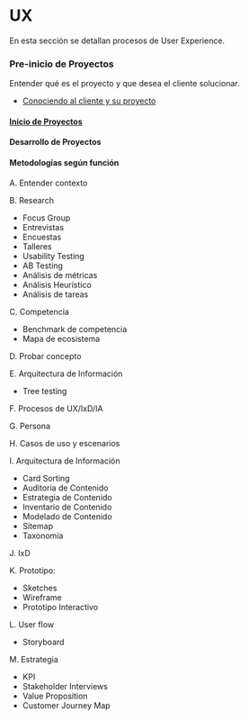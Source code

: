 # UX


En esta sección se detallan procesos de User Experience.

### Pre-inicio de Proyectos
Entender qué es el proyecto y que desea el cliente solucionar.
* [Conociendo al cliente y su proyecto](/conociendo_al_cliente_y_su_proyecto.md)



#### [Inicio de Proyectos](/inicio_de_proyectos.md)



#### Desarrollo de Proyectos



#### Metodologías según función
A. Entender contexto 

B. Research
* Focus Group
* Entrevistas
* Encuestas
* Talleres
* Usability Testing
* AB Testing
* Análisis de métricas
* Análisis Heurístico
* Análisis de tareas

C. Competencia
* Benchmark de competencia
* Mapa de ecosistema 

D. Probar concepto

E. Arquitectura de Información
* Tree testing

F. Procesos de UX/IxD/IA

G. Persona

H. Casos de uso y escenarios

I. Arquitectura de Información
* Card Sorting
* Auditoria de Contenido
* Estrategia de Contenido
* Inventario de Contenido
* Modelado de Contenido
* Sitemap
* Taxonomía

J. IxD

K. Prototipo: 
* Sketches
* Wireframe
* Prototipo Interactivo


L. User flow
* Storyboard

M. Estrategia
* KPI
* Stakeholder Interviews
* Value Proposition
* Customer Journey Map
